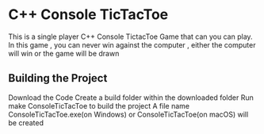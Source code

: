 # C++ Console TicTacToe
This is a single player C++ Console TictacToe Game that can you can play.
In this game , you can never win against the computer , either the computer will win or the game will be drawn

## Building the Project
Download the Code
Create a build folder within the downloaded folder
Run make ConsoleTicTacToe to build the project
A file name ConsoleTicTacToe.exe(on Windows) or ConsoleTicTacToe(on macOS) will be created

